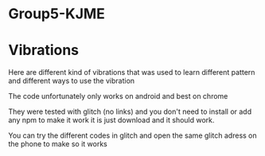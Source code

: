 # Group5-KJME
# Vibrations
Here are different kind of vibrations that was used to learn different pattern and different ways to use the vibration

The code unfortunately only works on android and best on chrome 

They were tested with glitch (no links) and you don't need to install or add any npm to make it work it is just download and it should work.

You can try the different codes in glitch and open the same glitch adress on the phone to make so it works
